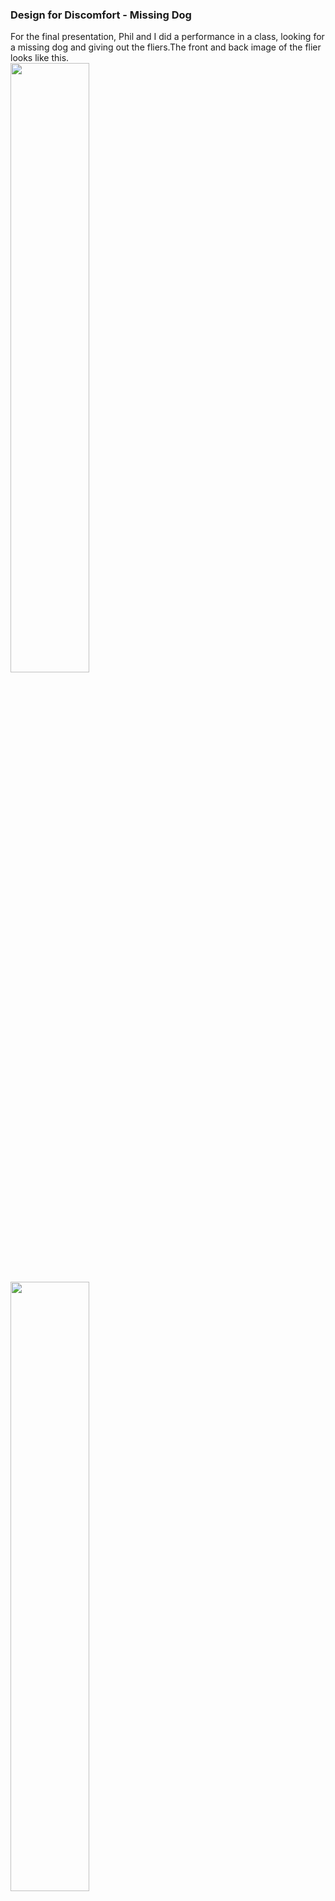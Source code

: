 ### Design for Discomfort - Missing Dog

For the final presentation, Phil and I did a performance in a class, looking for a missing dog and giving out the fliers.The front and back image of the flier looks like this.<br/>
<img src="https://static1.squarespace.com/static/59b1aee2e5dd5b52641a377a/t/5c199a9e2b6a28ea1d16dc01/1545181868374/flier.jpg" width=50%/>
<img src="https://static1.squarespace.com/static/59b1aee2e5dd5b52641a377a/t/5c199ab421c67c5aa88417cf/1545181883966/flier-back.jpg" width=50%/><br/>
The act of performance was done in this order.

- Giving out the fliers to the classmates.
- Talking about the relationship with the dog and us, how meaningful he is to us.
- Reading the fliers out loud altogether.
- Listening to the short response from the audience.
- Explanation of the performance and feedback.

Apparently the image and text in the flier is machine generated, and there is a disclaimer at the back. Since we was holding the flier showing the back to the audience, not many people bought what we performed. It should be very cautious performance since people hate the prank-like performance about serious issue, (I hate them so much myself.) we can just try in this class setting. Something like Sam Durant’s Scaffold can happen again, especially someone actually have experience of losing their friends, pets, or family members. We intentionally chose awkward photos and text not to deceive audience, and giving a sense of discomfort with uncanny images and text. 

Thanks to some classmate, they asked why Don looks a bit weird, while the other audiences have time to look at the flier thoroughly. 

The performance started from our small conversation, we were joking about we are getting serious about fictional event. I was upsetting while reading comics and Phil was laughing at movies. However, they are all “fake”.

### Fakeness of Emotion
We want our lives to be expectable, stable, peaceful, meaning no drama in life. Meanwhile we enjoy media to entertain ourselves in daily bases. What does ‘entertain’ meaning? It makes us emotional without any harm. We can cry, laugh at, upset about something without any risk of affecting our relationships or being ignorant person to a sensitive political issue. It is like dividing ourselves into rational-real-life and emotional-fictional-life. We cannot be emotional to real matter since they are too serious. But can we call our emotions fake for the fact that we are feeling for the fictional event? 

Some people say trying dangerous action, or watching horror films is preparing for the death. They are emotional prepare for death that is waiting for us. In my case, while scraping the photos and words for missing pets, I found myself just imagine about losing my cat, how sad it would be. Is that empathy? or some psychotic delusive habit to enjoy other’s sadness?

Ironically we rarely want to get involved to other people’s tragedy, since we want our live so stable. In my case, I avoid to receive any fliers on the street, even if it is not a commercial one, even if it is looking for a missing person. (Even I don’t give any attention to figure out what the flier is about.)

and what if, we actually feel any emotion to non living entity, can we call the relationship is fake? does it matter? Can we call pathetic to the relationships between hospice robots and patients?

We hope this performance arise some conversation about empathy and relationship with other entities. 
